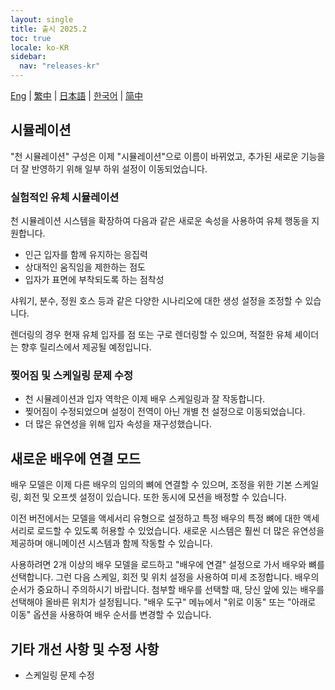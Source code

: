 ```yaml
---
layout: single
title: 출시 2025.2
toc: true
locale: ko-KR
sidebar:
  nav: "releases-kr"
---
```

[Eng](/dancexr/releases/2025.2) | [繁中](/tw/dancexr/releases/2025.2) | [日本語](/jp/dancexr/releases/2025.2) | [한국어](/kr/dancexr/releases/2025.2) | [简中](/zh/dancexr/releases/2025.2)

## 시뮬레이션
"천 시뮬레이션" 구성은 이제 "시뮬레이션"으로 이름이 바뀌었고, 추가된 새로운 기능을 더 잘 반영하기 위해 일부 하위 설정이 이동되었습니다.

### 실험적인 유체 시뮬레이션
천 시뮬레이션 시스템을 확장하여 다음과 같은 새로운 속성을 사용하여 유체 행동을 지원합니다. 
* 인근 입자를 함께 유지하는 응집력
* 상대적인 움직임을 제한하는 점도
* 입자가 표면에 부착되도록 하는 점착성

샤워기, 분수, 정원 호스 등과 같은 다양한 시나리오에 대한 생성 설정을 조정할 수 있습니다.

렌더링의 경우 현재 유체 입자를 점 또는 구로 렌더링할 수 있으며, 적절한 유체 셰이더는 향후 릴리스에서 제공될 예정입니다.

### 찢어짐 및 스케일링 문제 수정
* 천 시뮬레이션과 입자 역학은 이제 배우 스케일링과 잘 작동합니다. 
* 찢어짐이 수정되었으며 설정이 전역이 아닌 개별 천 설정으로 이동되었습니다.
* 더 많은 유연성을 위해 입자 속성을 재구성했습니다.

## 새로운 배우에 연결 모드
배우 모델은 이제 다른 배우의 임의의 뼈에 연결할 수 있으며, 조정을 위한 기본 스케일링, 회전 및 오프셋 설정이 있습니다. 또한 동시에 모션을 배정할 수 있습니다.

이전 버전에서는 모델을 액세서리 유형으로 설정하고 특정 배우의 특정 뼈에 대한 액세서리로 로드할 수 있도록 허용할 수 있었습니다. 새로운 시스템은 훨씬 더 많은 유연성을 제공하며 애니메이션 시스템과 함께 작동할 수 있습니다.

사용하려면 2개 이상의 배우 모델을 로드하고 "배우에 연결" 설정으로 가서 배우와 뼈를 선택합니다. 그런 다음 스케일, 회전 및 위치 설정을 사용하여 미세 조정합니다. 배우의 순서가 중요하니 주의하시기 바랍니다. 첨부할 배우를 선택할 때, 당신 앞에 있는 배우를 선택해야 올바른 위치가 설정됩니다. "배우 도구" 메뉴에서 "위로 이동" 또는 "아래로 이동" 옵션을 사용하여 배우 순서를 변경할 수 있습니다.

## 기타 개선 사항 및 수정 사항
* 스케일링 문제 수정